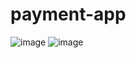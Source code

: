 # payment-app
![image](https://user-images.githubusercontent.com/26160710/178719850-a980ca6d-2084-4fc8-b525-91edd0dfb6cb.png)
![image](https://user-images.githubusercontent.com/26160710/178719998-ba8242a8-0c85-4d73-aa79-54b9dfafdac0.png)
